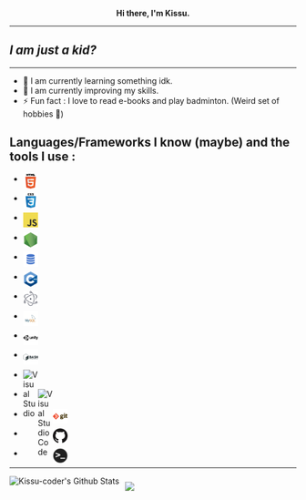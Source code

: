 <strong><center>Hi there, I'm Kissu.</center></strong>
<hr>

## ***I am just a kid?***

<hr>

- 🥴 I am currently learning something idk.
- 🦆 I am currently improving my skills.
- ⚡ Fun fact : I love to read e-books and play badminton. (Weird set of hobbies 🤣)

## Languages/Frameworks I know (maybe) and the tools I use :
- <a href="https://developer.mozilla.org/en-US/docs/Web/Guide/HTML/HTML5"><img align="left" alt="HTML5" width="26px" src="https://raw.githubusercontent.com/github/explore/80688e429a7d4ef2fca1e82350fe8e3517d3494d/topics/html/html.png"></a>

- <a href="https://developer.mozilla.org/en-US/docs/Web/Guide/HTML/HTML5"><img align="left" alt="CSS3" width="26px" src="https://raw.githubusercontent.com/github/explore/80688e429a7d4ef2fca1e82350fe8e3517d3494d/topics/css/css.png"></a>

- <a href="https://developer.mozilla.org/en-US/docs/Learn/JavaScript/First_steps/What_is_JavaScript"><img align="left" alt="Javascript" width="26px" src="https://raw.githubusercontent.com/github/explore/80688e429a7d4ef2fca1e82350fe8e3517d3494d/topics/javascript/javascript.png"></a>

- <a href="https://nodejs.org/"><img align="left" alt="Node Js" width="26px" src="https://raw.githubusercontent.com/github/explore/80688e429a7d4ef2fca1e82350fe8e3517d3494d/topics/nodejs/nodejs.png"></a>

- <a href="https://en.wikipedia.org/wiki/SQL"><img align="left" alt="SQL" width="26px" src="https://raw.githubusercontent.com/github/explore/80688e429a7d4ef2fca1e82350fe8e3517d3494d/topics/sql/sql.png"></a>

- <a href="https://en.wikipedia.org/wiki/C%2B%2B"><img align="left" alt="Cpp / C++" width="26px" src="https://raw.githubusercontent.com/github/explore/80688e429a7d4ef2fca1e82350fe8e3517d3494d/topics/cpp/cpp.png"></a>

- <a href="https://www.electronjs.org/"><img align="left" alt="Electron Js" width="26px" src="https://raw.githubusercontent.com/github/explore/80688e429a7d4ef2fca1e82350fe8e3517d3494d/topics/electron/electron.png"></a>

- <a href="https://www.mysql.com/"><img align="left" alt="MySql" width="26px" src="https://raw.githubusercontent.com/github/explore/80688e429a7d4ef2fca1e82350fe8e3517d3494d/topics/mysql/mysql.png"></a>

- <a href="https://unity.com/"><img align="left" alt="Unity" width="26px" src="https://raw.githubusercontent.com/github/explore/80688e429a7d4ef2fca1e82350fe8e3517d3494d/topics/unity/unity.png"></a>

- <a href="https://www.gnu.org/software/bash/"><img align="left" alt="Bash" width="26px" src="https://raw.githubusercontent.com/github/explore/80688e429a7d4ef2fca1e82350fe8e3517d3494d/topics/bash/bash.png"></a>

- <a href="https://visualstudio.microsoft.com/"><img align="left" alt="Visual Studio" width="26px" src="https://upload.wikimedia.org/wikipedia/commons/5/59/Visual_Studio_Icon_2019.svg"></a>

- <a href="https://code.visualstudio.com/"><img align="left" alt="Visual Studio Code" width="26px" src="https://upload.wikimedia.org/wikipedia/commons/9/9a/Visual_Studio_Code_1.35_icon.svg"></a>

- <a href="https://git-scm.com/"><img align="left" alt="Git" width="26px" src="https://raw.githubusercontent.com/github/explore/80688e429a7d4ef2fca1e82350fe8e3517d3494d/topics/git/git.png"></a>

- <A href="https://github.com/"><img align="left" alt="Github" width="26px" src="https://raw.githubusercontent.com/github/explore/78df643247d429f6cc873026c0622819ad797942/topics/github/github.png"></a>

- <a href="https://www.microsoft.com/en-us/p/windows-terminal/9n0dx20hk701"><img align="left" alt="Windows Terminal" width="26px" src="https://raw.githubusercontent.com/github/explore/d92924b1d925bb134e308bd29c9de6c302ed3beb/topics/terminal/terminal.png"></a>

<hr>

[<img align="left" alt="Kissu-coder's Github Stats" src="https://github-readme-stats.codestackr.vercel.app/api?username=Kissu-coder&count_private=true&show_icons=true&hide_border=true&hide=stars&theme=synthwave">]("https://github.com/Kissu-coder")

[<img align="left" src="https://github-readme-stats.codestackr.vercel.app/api/top-langs/?username=Kissu-coder" style="margin:10px;">]("https://github.com/Kissu-coder")